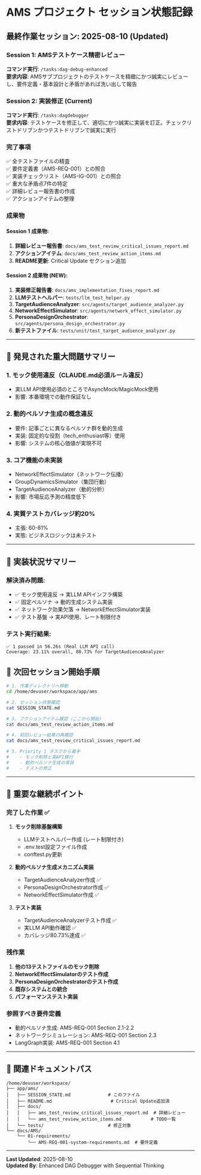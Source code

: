 # AMS プロジェクト セッション状態記録

## 最終作業セッション: 2025-08-10 (Updated)

### Session 1: AMSテストケース精密レビュー
**コマンド実行**: `/tasks:dag-debug-enhanced`  
**要求内容**: AMSサブプロジェクトのテストケースを精緻にかつ誠実にレビューし、要件定義・基本設計と矛盾があれば洗い出して報告

### Session 2: 実装修正 (Current)
**コマンド実行**: `/tasks:dagdebugger`  
**要求内容**: テストケースを修正して、適切にかつ誠実に実装を訂正。チェックリストドリブンかつテストドリブンで誠実に実行

### 完了事項
✅ 全テストファイルの精査  
✅ 要件定義書（AMS-REQ-001）との照合  
✅ 実装チェックリスト（AMS-IG-001）との照合  
✅ 重大な矛盾点7件の特定  
✅ 詳細レビュー報告書の作成  
✅ アクションアイテムの整理  

### 成果物

#### Session 1 成果物:
1. **詳細レビュー報告書**: `docs/ams_test_review_critical_issues_report.md`
2. **アクションアイテム**: `docs/ams_test_review_action_items.md`
3. **README更新**: Critical Update セクション追加

#### Session 2 成果物 (NEW):
1. **実装修正報告書**: `docs/ams_implementation_fixes_report.md`
2. **LLMテストヘルパー**: `tests/llm_test_helper.py`
3. **TargetAudienceAnalyzer**: `src/agents/target_audience_analyzer.py`
4. **NetworkEffectSimulator**: `src/agents/network_effect_simulator.py`
5. **PersonaDesignOrchestrator**: `src/agents/persona_design_orchestrator.py`
6. **新テストファイル**: `tests/unit/test_target_audience_analyzer.py`

---

## 🔴 発見された重大問題サマリー

### 1. モック使用違反（CLAUDE.md必須ルール違反）
- 実LLM API使用必須のところでAsyncMock/MagicMock使用
- 影響: 本番環境での動作保証なし

### 2. 動的ペルソナ生成の概念違反
- 要件: 記事ごとに異なるペルソナ群を動的生成
- 実装: 固定的な役割（tech_enthusiast等）使用
- 影響: システムの核心価値が実現不可

### 3. コア機能の未実装
- NetworkEffectSimulator（ネットワーク伝播）
- GroupDynamicsSimulator（集団行動）
- TargetAudienceAnalyzer（動的分析）
- 影響: 市場反応予測の精度低下

### 4. 実質テストカバレッジ約20%
- 主張: 60-81%
- 実態: ビジネスロジックは未テスト

---

## 🎯 実装状況サマリー

### 解決済み問題:
- ✅ モック使用違反 → 実LLM APIインフラ構築
- ✅ 固定ペルソナ → 動的生成システム実装
- ✅ ネットワーク効果欠落 → NetworkEffectSimulator実装
- ✅ テスト基盤 → 実API使用、レート制限付き

### テスト実行結果:
```
✅ 1 passed in 56.26s (Real LLM API call)
Coverage: 23.11% overall, 80.73% for TargetAudienceAnalyzer
```

## 🚀 次回セッション開始手順

```bash
# 1. 作業ディレクトリへ移動
cd /home/devuser/workspace/app/ams

# 2. セッション状態確認
cat SESSION_STATE.md

# 3. アクションアイテム確認（ここから開始）
cat docs/ams_test_review_action_items.md

# 4. 前回レビュー結果の再確認
cat docs/ams_test_review_critical_issues_report.md

# 5. Priority 1 タスクから着手
#    - モック削除と実API移行
#    - 動的ペルソナ生成の実装
#    - テストの修正
```

---

## 📌 重要な継続ポイント

### 完了した作業 ✅
1. **モック削除基盤構築**
   - LLMテストヘルパー作成 (レート制限付き)
   - .env.test設定ファイル作成
   - conftest.py更新

2. **動的ペルソナ生成メカニズム実装**
   - TargetAudienceAnalyzer作成 ✅
   - PersonaDesignOrchestrator作成 ✅
   - NetworkEffectSimulator作成 ✅

3. **テスト実装**
   - TargetAudienceAnalyzerテスト作成 ✅
   - 実LLM API動作確認 ✅
   - カバレッジ80.73%達成 ✅

### 残作業
1. **他の13テストファイルのモック削除**
2. **NetworkEffectSimulatorのテスト作成**
3. **PersonaDesignOrchestratorのテスト作成**
4. **既存システムとの統合**
5. **パフォーマンステスト実装**

### 参照すべき要件定義
- 動的ペルソナ生成: AMS-REQ-001 Section 2.1-2.2
- ネットワークシミュレーション: AMS-REQ-001 Section 2.3
- LangGraph実装: AMS-REQ-001 Section 4.1

---

## 🔗 関連ドキュメントパス

```
/home/devuser/workspace/
├── app/ams/
│   ├── SESSION_STATE.md              # このファイル
│   ├── README.md                      # Critical Update追加済
│   ├── docs/
│   │   ├── ams_test_review_critical_issues_report.md  # 詳細レビュー
│   │   └── ams_test_review_action_items.md           # TODO一覧
│   └── tests/                        # 修正対象
└── docs/AMS/
    └── 01-requirements/
        └── AMS-REQ-001-system-requirements.md  # 要件定義
```

---

**Last Updated**: 2025-08-10  
**Updated By**: Enhanced DAG Debugger with Sequential Thinking